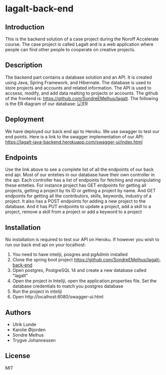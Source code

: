 # lagalt-back-end
## Introduction
This is the backend solution of a case project during the Noroff Accelerate course. The case project is called Lagalt and is a web application where people can find other people to cooperate on creative projects.
## Description
The backend part contains a database solution and an API. It is created using Java, Spring Framework, and Hibernate. The database is used to store projects and accounts and related information. The API is used to accsess, modify, and add data realting to projects or accounts. 
The github of the frontend is: https://github.com/SondreEMelhus/lagalt.
The following is the ER diagram of our database:
![ER](https://user-images.githubusercontent.com/48794099/197971066-55fcdbec-3d43-47ea-b6e5-8e13da952e3d.PNG)

## Deployment
We have deployed our back end api to Heroku. We use swagger to test our end points.
Here is a link to the swagger implementation of our API: 
https://lagalt-java-backend.herokuapp.com/swagger-ui/index.html

## Endpoints
Use the link above to see a complete list of all the endpoints of our back end api.
Most of our enteties in our database have their own controller in the api. 
Each controller has a list of endpoints for fetching and manipulating these enteties.
For instance project has GET endpoints for getting all projects, getting a project by its ID or getting a project by name. 
And GET endpoints for getting all the contributors, skills, keywords, industry of a project.
It also has a POST endpoints for adding a new project to the database. 
And it has PUT endpoints to update a project, add a skill to a project, remove a skill from a project or add a keyword to a project

## Installation
No installation is required to test our API on Heroku. 
If however you wish to run our back end api on your localhost:
1. You need to have inteliji, posgres and pgAdmin installed
2. Clone the spring boot project https://github.com/SondreEMelhus/lagalt-back-end
3. Open postgres, PostgreSQL 14 and create a new database called "lagalt"
4. Open the project in Inteliji, open the application.properties file. Set the database credentials to match you postgres database
5. Run the project in inteliji
6. Open http://localhost:8080/swagger-ui.html

## Authors
- Ulrik Lunde
- Karolie Øijorden
- Sondre Melhus
- Trygve Johannessen

## License
MIT
